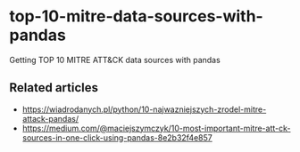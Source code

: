# top-10-mitre-data-sources-with-pandas
Getting TOP 10 MITRE ATT&amp;CK data sources with pandas


## Related articles
- https://wiadrodanych.pl/python/10-najwazniejszych-zrodel-mitre-attack-pandas/
- https://medium.com/@maciejszymczyk/10-most-important-mitre-att-ck-sources-in-one-click-using-pandas-8e2b32f4e857
